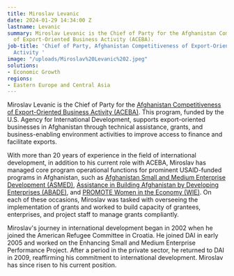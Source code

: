 ```yaml
---
title: Miroslav Levanic
date: 2024-01-29 14:34:00 Z
lastname: Levanic
summary: Miroslav Levanic is the Chief of Party for the Afghanistan Competitiveness
  of Export-Oriented Business Activity (ACEBA).
job-title: 'Chief of Party, Afghanistan Competitiveness of Export-Oriented Business
  Activity '
image: "/uploads/Miroslav%20Levanic%202.jpeg"
solutions:
- Economic Growth
regions:
- Eastern Europe and Central Asia
---
```


Miroslav Levanic is the Chief of Party for the [Afghanistan Competitiveness of Export-Oriented Business Activity (ACEBA)](https://www.dai.com/our-work/projects/afghanistan-competitiveness-of-export-oriented-businesses-aceba). This program, funded by the U.S. Agency for International Development, supports export-oriented businesses in Afghanistan through technical assistance, grants, and business-enabling environment activities to improve access to finance and facilitate exports.
 
With more than 20 years of experience in the field of international development, in addition to his current role with ACEBA, Miroslav has managed core program operational functions for prominent USAID-funded programs in Afghanistan, such as [Afghanistan Small and Medium Enterprise Development (ASMED)](https://www.dai.com/our-work/projects/afghanistan-small-and-medium-enterprise-development-asmed), [Assistance in Building Afghanistan by Developing Enterprises (ABADE)](https://www.dai.com/our-work/projects/afghanistan-assistance-building-afghanistan-development-enterprise-abade), and [PROMOTE Women in the Economy (WIE)](https://www.dai.com/our-work/projects/afghanistan-women-in-the-economy). On each of these occasions, Miroslav was tasked with overseeing the implementation of grants and worked to build capacity of grantees, enterprises, and project staff to manage grants compliantly.
 
Miroslav's journey in international development began in 2002 when he joined the American Refugee Committee in Croatia. He joined DAI in early 2005 and worked on the Enhancing Small and Medium Enterprise Performance Project. After a period in the private sector, he returned to DAI in 2009, reaffirming his commitment to international development. Miroslav has since risen to his current position.